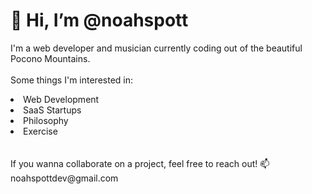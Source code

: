 # 👋 Hi, I’m @noahspott
I'm a web developer and musician currently coding out of the beautiful Pocono Mountains.
<br /><br />
Some things I'm interested in:
<br />
<li>Web Development</li>
<li>SaaS Startups</li>
<li>Philosophy</li>
<li>Exercise</li>
<br /><br />
If you wanna collaborate on a project, feel free to reach out!
📫 noahspottdev@gmail.com
